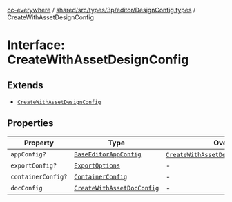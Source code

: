 [cc-everywhere](../../../../../../../index.md) / [shared/src/types/3p/editor/DesignConfig.types](../index.md) / CreateWithAssetDesignConfig

# Interface: CreateWithAssetDesignConfig

## Extends

- [`CreateWithAssetDesignConfig`](../../../../editor/DesignConfig.types/interfaces/CreateWithAssetDesignConfig.md)

## Properties

| Property | Type | Overrides | Inherited from |
| ------ | ------ | ------ | ------ |
| `appConfig?` | [`BaseEditorAppConfig`](../../../../editor/AppConfig.types/interfaces/BaseEditorAppConfig.md) | [`CreateWithAssetDesignConfig`](../../../../editor/DesignConfig.types/interfaces/CreateWithAssetDesignConfig.md).`appConfig` | - |
| `exportConfig?` | [`ExportOptions`](../../../../ExportConfig.types/type-aliases/ExportOptions.md) | - | [`CreateWithAssetDesignConfig`](../../../../editor/DesignConfig.types/interfaces/CreateWithAssetDesignConfig.md).`exportConfig` |
| `containerConfig?` | [`ContainerConfig`](../../../../ContainerConfig.types/type-aliases/ContainerConfig.md) | - | [`CreateWithAssetDesignConfig`](../../../../editor/DesignConfig.types/interfaces/CreateWithAssetDesignConfig.md).`containerConfig` |
| `docConfig` | [`CreateWithAssetDocConfig`](../../../../editor/DocConfig.types/interfaces/CreateWithAssetDocConfig.md) | - | [`CreateWithAssetDesignConfig`](../../../../editor/DesignConfig.types/interfaces/CreateWithAssetDesignConfig.md).`docConfig` |
